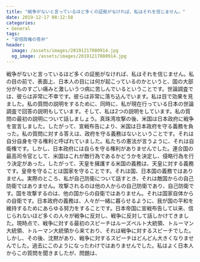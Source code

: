```yaml
---
title: "戦争がないと言っているほど多くの証拠がなければ、私はそれを信じません。"
date: 2019-12-17 08:12:58
categories:
- General
tags:
- "安倍政権の答弁"
header:
  image: /assets/images/20191217080914.jpg
  og_image: /assets/images/20191217080914.jpg
---
```


戦争がないと言っているほど多くの証拠がなければ、私はそれを信じません。私の目の前で、表面上、日本人の目には何が起こっているのかというと、国の大部分がものすごい痛みと激しいうつ病に苦しんでいるということです。世論調査では、彼らは非常に不幸です。彼らは非常に落ち込んでいます。私は目で効果を見ました。私の質問の説明をするために、同時に、私が現在行っている日本の世論調査で回答の説明もしています。そして、私は2つの説明をしています。私の質問の最初の説明について話しましょう。真珠湾攻撃の後、米国は日本政府に戦争を宣言しました。したがって、宣戦布告により、米国は日本政府を守る義務を負った。私の質問に対する答えは、政府を守る義務はないということです。それは自分自身を守る権利と呼ばれていました。私たちの憲法が言うように、それは自衛権です。しかし、日本政府には自らを守る権利がありませんでした。連合国の最高司令官として、米国はこれが敵行為であるかどうかを決定し、侵略行為を行う決定があった。したがって、天皇を擁護する米国の義務は、天皇に対する義務です。皇帝を守ることは国家を守ることです。それは国、日本国の義務ではありません。実際のところ、私が自己防衛について話すとき、それは敵国からの自己防衛ではありません。攻撃されるのは他の人からの自己防衛であり、自己防衛です。国を攻撃するのは、他の国からの自衛ではありません。それは国家自体からの自衛です。日本政府の義務は、人々が一緒に暮らせるように、我が国の平和を維持するためにあらゆる努力をすることです。日本帝国に宣戦布告して以来、信じられないほど多くの人々が戦争に反対し、戦争に反対して話しかけてきました。現時点で、戦争に対する最初のスピーチはルーズベルト大統領、トルーマン大統領、トルーマン大統領から来ており、それは戦争に対するスピーチでした。しかし、その後、沈黙があり、戦争に対するスピーチはどんどん大きくなりませんでした。過去にこのようになったわけではありませんでした。私はよく日本人からこの質問を聞きましたが、問題は、
